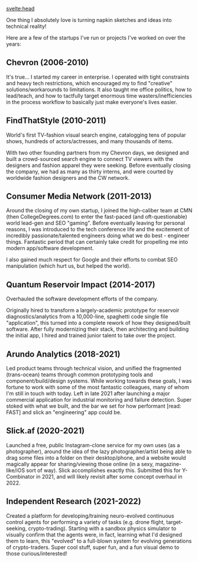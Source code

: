 <svelte:head>
  <title>Vision - Kevin R. Whitley</title>
</svelte:head>

One thing I absolutely love is turning napkin sketches and ideas into technical reality!

Here are a few of the startups I've run or projects I've worked on over the years:

## Chevron (2006-2010)
It's true... I started my career in enterprise.  I operated with tight constraints and heavy tech restrictions, which encouraged my to find "creative" solutions/workarounds to limitations.  It also taught me office politics, how to lead/teach, and how to tactfully target enormous time wasters/inefficiencies in the process workflow to basically just make everyone's lives easier.

## FindThatStyle (2010-2011)
World's first TV-fashion visual search engine, catalogging tens of popular shows, hundreds of actors/actresses, and many thousands of items.

With two other founding partners from my Chevron days, we designed and built a crowd-sourced search engine to connect TV viewers with the designers and fashion apparel they were seeking.  Before eventually closing the company, we had as many as thirty interns, and were courted by worldwide fashion designers and the CW network.

## Consumer Media Network (2011-2013)
Around the closing of my own startup, I joined the high-caliber team at CMN (then CollegeDegrees.com) to enter the fast-paced (and oft-questionable) world lead-gen and SEO "gaming".  Before eventually leaving for personal reasons, I was introduced to the tech conference life and the excitement of incredibly passionate/talented engineers doing what we do best - engineer things.  Fantastic period that can certainly take credit for propelling me into modern app/software development.

I also gained much respect for Google and their efforts to combat SEO manipulation (which hurt us, but helped the world).

## Quantum Reservoir Impact (2014-2017)
Overhauled the software development efforts of the company.

Originally hired to transform a largely-academic prototype for reservoir diagnostics/analytics from a 10,000-line, spaghetti code single file "application", this turned into a complete rework of how they designed/built software.  After fully modernizing their stack, then architecting and building the initial app, I hired and trained junior talent to take over the project.

## Arundo Analytics (2018-2021)
Led product teams through technical vision, and unified the fragmented (trans-ocean) teams through common prototyping tools and component/build/design systems.  While working towards these goals, I was fortune to work with some of the most fantastic colleagues, many of whom I'm still in touch with today.  Left in late 2021 after launching a major commercial application for industrial monitoring and failure detection.  Super stoked with what we built, and the bar we set for how performant [read: FAST] and slick an "engineering" app could be.

## Slick.af (2020-2021)
Launched a free, public Instagram-clone service for my own uses (as a photographer), around the idea of the lazy photographer/artist being able to drag some files into a folder on their desktop/phone, and a website would magically appear for sharing/viewing those online (in a sexy, magazine-like/iOS sort of way).  Slick accomplishes exactly this.  Submitted this for Y-Combinator in 2021, and will likely revisit after some concept overhaul in 2022.

## Independent Research (2021-2022)
Created a platform for developing/training neuro-evolved continuous control agents for performing a variety of tasks (e.g. drone flight, target-seeking, crypto-trading).  Starting with a sandbox physics simulator to visually confirm that the agents were, in fact, learning what I'd designed them to learn, this "evolved" to a full-blown system for evolving generations of crypto-traders.  Super cool stuff, super fun, and a fun visual demo to those curious/interested!
